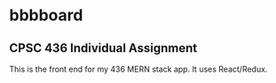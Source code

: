 # bbbboard

## CPSC 436 Individual Assignment

This is the front end for my 436 MERN stack app. It uses React/Redux.
